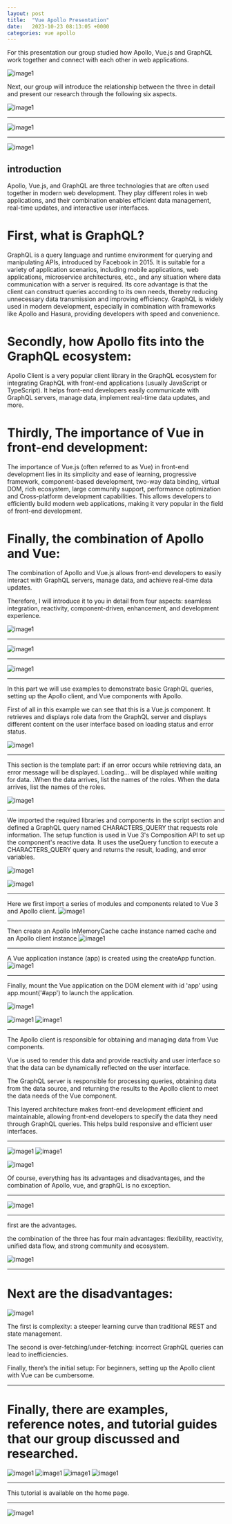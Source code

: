 ```yaml
---
layout: post
title:  "Vue Apollo Presentation"
date:   2023-10-23 08:13:05 +0000
categories: vue apollo
---
```

For this presentation our group studied how Apollo, Vue.js and GraphQL work together and connect with each other in web applications.

![image1](../../../../../images/Slide1.jpg)



Next, our group will introduce the relationship between the three in detail and present our research through the following six aspects.

![image1](../images/Slide2.jpg)

---------------------------------------------------------
![image1](../images/Slide3.jpg)

---------------------------------------------------------
![image1](../images/Slide4.jpg)

## introduction

Apollo, Vue.js, and GraphQL are three technologies that are often used together in modern web development. They play different roles in web applications, and their combination enables efficient data management, real-time updates, and interactive user interfaces.

# First, what is GraphQL? 

GraphQL is a query language and runtime environment for querying and manipulating APIs, introduced by Facebook in 2015. It is suitable for a variety of application scenarios, including mobile applications, web applications, microservice architectures, etc., and any situation where data communication with a server is required. Its core advantage is that the client can construct queries according to its own needs, thereby reducing unnecessary data transmission and improving efficiency. GraphQL is widely used in modern development, especially in combination with frameworks like Apollo and Hasura, providing developers with speed and convenience. 

# Secondly, how Apollo fits into the GraphQL ecosystem: 

Apollo Client is a very popular client library in the GraphQL ecosystem for integrating GraphQL with front-end applications (usually JavaScript or TypeScript). It helps front-end developers easily communicate with GraphQL servers, manage data, implement real-time data updates, and more. 

# Thirdly, The importance of Vue in front-end development: 

The importance of Vue.js (often referred to as Vue) in front-end development lies in its simplicity and ease of learning, progressive framework, component-based development, two-way data binding, virtual DOM, rich ecosystem, large community support, performance optimization and Cross-platform development capabilities. This allows developers to efficiently build modern web applications, making it very popular in the field of front-end development. 

# Finally, the combination of Apollo and Vue: 

The combination of Apollo and Vue.js allows front-end developers to easily interact with GraphQL servers, manage data, and achieve real-time data updates.



Therefore, I will introduce it to you in detail from four aspects: seamless integration, reactivity, component-driven, enhancement, and development experience.

![image1](../images/Slide5.jpg)

---------------------------------------------------------
![image1](../images/Slide6.jpg)

---------------------------------------------------------
![image1](../images/Slide7.jpg)

---------------------------------------------------------
In this part we will use examples to demonstrate basic GraphQL queries, setting up the Apollo client, and Vue components with Apollo.

First of all in this example we can see that this is a Vue.js component. It retrieves and displays role data from the GraphQL server and displays different content on the user interface based on loading status and error status.

![image1](../images/Slide8.jpg)

---------------------------------------------------------
This section is the template part: if an error occurs while retrieving data, an error message will be displayed. Loading... will be displayed while waiting for data. .When the data arrives, list the names of the roles. When the data arrives, list the names of the roles. 

![image1](../images/Slide8-1.JPG)

---------------------------------------------------------
We imported the required libraries and components in the script section and defined a GraphQL query named CHARACTERS_QUERY that requests role information. The setup function is used in Vue 3's Composition API to set up the component's reactive data. It uses the useQuery function to execute a CHARACTERS_QUERY query and returns the result, loading, and error variables.

![image1](../images/Slide8-2.JPG)



![image1](../images/Slide9.jpg)

---------------------------------------------------------
Here we first import a series of modules and components related to Vue 3 and Apollo client.
![image1](../images/Slide9-1.JPG)

---------------------------------------------------------
Then create an Apollo InMemoryCache cache instance named cache and an Apollo client instance 
![image1](../images/Slide9-2.JPG)

---------------------------------------------------------
A Vue application instance (app) is created using the createApp function. 
![image1](../images/Slide9-3.JPG)

---------------------------------------------------------
Finally, mount the Vue application on the DOM element with id 'app' using app.mount('#app') to launch the application.

![image1](../images/Slide9-4.JPG)




![image1](../images/Slide10.jpg)
![image1](../images/Slide11.jpg)

---------------------------------------------------------
The Apollo client is responsible for obtaining and managing data from Vue components. 

Vue is used to render this data and provide reactivity and user interface so that the data can be dynamically reflected on the user interface. 

The GraphQL server is responsible for processing queries, obtaining data from the data source, and returning the results to the Apollo client to meet the data needs of the Vue component. 

This layered architecture makes front-end development efficient and maintainable, allowing front-end developers to specify the data they need through GraphQL queries. This helps build responsive and efficient user interfaces.

---------------------------------------------------------
![image1](../images/Slide12.jpg)
![image1](../images/Slide13.jpg)



![image1](../images/Slide13.jpg)

Of course, everything has its advantages and disadvantages, and the combination of Apollo, vue, and graphQL is no exception. 

---------------------------------------------------------
![image1](../images/Slide14.jpg)

---------------------------------------------------------
first are the advantages.

the combination of the three has four main advantages: flexibility, reactivity, unified data flow, and strong community and ecosystem.

![image1](../images/Slide15.jpg)

---------------------------------------------------------

# Next are the disadvantages:
![image1](../images/Slide16.jpg)

The first is complexity: a steeper learning curve than traditional REST and state management. 

The second is over-fetching/under-fetching: incorrect GraphQL queries can lead to inefficiencies. 

Finally, there’s the initial setup: For beginners, setting up the Apollo client with Vue can be cumbersome.

---------------------------------------------------------
# Finally, there are examples, reference notes, and tutorial guides that our group discussed and researched.
![image1](../images/Slide17.jpg)
![image1](../images/Slide18.jpg)
![image1](../images/Slide19.jpg)
![image1](../images/Slide20.jpg)

---------------------------------------------------------
This tutorial is available on the home page.

---------------------------------------------------------
![image1](../images/Slide21.jpg)
